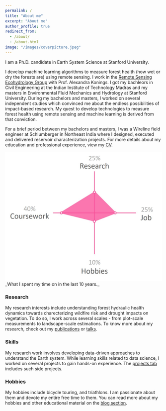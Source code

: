 ```yaml
---
permalink: /
title: "About me"
excerpt: "About me"
author_profile: true
redirect_from: 
  - /about/
  - /about.html
image: "/images/coverpicture.jpeg"
---
```


I am a Ph.D. candidate in Earth System Science at Stanford University. 

I develop machine learning algorithms to measure forest health (how wet or dry the forests are) using remote sensing. I work in the <a href="https://koningslab.stanford.edu/" target="_blank">Remote Sensing Ecohydrology Group</a> with Prof. Alexandra Konings. I got my bachleors in Civil Engineering at the Indian Institute of Technology Madras and my masters in Environmental Fluid Mechanics and Hydrology at Stanford University. During my bachelors and masters, I worked on several  independent studies which convinced me about the endless possibilities of impact-based research. My quest to develop technologies to measure forest health using remote sensing and machine learning is derived from that conviction. 

For a brief period between my bachelors and masters, I was a Wireline field engineer at Schlumberger in Northeast India where I designed, executed and delivered reservoir characterization projects. For more details about my education and professional experience, view my [CV](https://krishnakrao.github.io/cv/). 

<picture>
    <source media="(min-width: 900px)" srcset="/images/timespent_wide.jpg">
    <img src="/images/timespent.jpg" alt="Radial plot showing time spent various activities in the last 10 years. Coursework:40%, Job:25%, Research: 25%, Hobbies: 10%">
</picture>
_What I spent my time on in the last 10 years._

### Research

My research interests include understanding forest hydraulic health dynamics towards charecterizing wildfire risk and drought impacts on vegetation. To do so, I work across several scales - from plot-scale measurements to landscape-scale estimations.  To know more about my research, check out my [publications](https://krishnakrao.github.io/publications/) or [talks](https://krishnakrao.github.io/talks/). 

### Skills

My research work involves developing data-driven approaches to understand the Earth system. While learning skills related to data science, I worked on several projects to gain hands-on experience. The [projects tab](https://krishnakrao.github.io/projects/) includes such side projects.

### Hobbies

My hobbies include bicycle touring, and triathlons. I am passionate about them and devote my entire free time to them. You can read more about my hobbies and other educational material on the [blog section](https://krishnakrao.github.io/blog/). 

<!--{% include image.html url="/images/coverpicture.jpeg"%}-->

